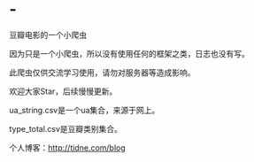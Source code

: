 # -
豆瓣电影的一个小爬虫

因为只是一个小爬虫，所以没有使用任何的框架之类，日志也没有写。

此爬虫仅供交流学习使用，请勿对服务器等造成影响。

欢迎大家Star，后续慢慢更新。

ua_string.csv是一个ua集合，来源于网上。

type_total.csv是豆瓣类别集合。

个人博客：http://tidne.com/blog
